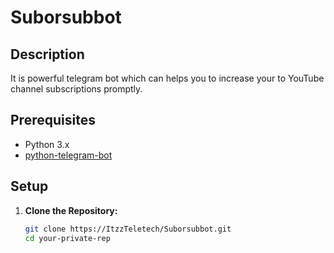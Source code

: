# Suborsubbot

## Description
It is powerful telegram bot which can helps you to increase your to YouTube channel subscriptions promptly.

## Prerequisites
- Python 3.x
- [python-telegram-bot](https://python-telegram-bot.readthedocs.io/)

## Setup
1. **Clone the Repository:**
   ```bash
   git clone https://ItzzTeletech/Suborsubbot.git
   cd your-private-rep
